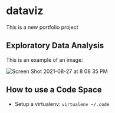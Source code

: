 # dataviz
This is a new portfolio project

## Exploratory Data Analysis

This is an example of an image:

![Screen Shot 2021-08-27 at 8 08 35 PM](https://user-images.githubusercontent.com/58792/131199687-31173c90-dbfb-4f12-9e4c-f27d71e1d994.png)

## How to use a Code Space

* Setup a virtualenv:  `virtualenv ~/.code`